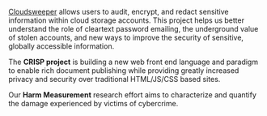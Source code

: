 [Cloudsweeper](https://cloudsweeper.cs.uic.edu/) allows users to audit, encrypt, and redact sensitive information within cloud storage accounts. This project helps us better understand the role of cleartext password emailing, the underground value of stolen accounts, and new ways to improve the security of sensitive, globally accessible information.

The **CRISP project** is building a new web front end language and paradigm to enable rich document publishing while providing greatly increased privacy and security over traditional HTML/JS/CSS based sites.

Our **Harm Measurement** research effort aims to characterize and quantify the damage experienced by victims of cybercrime.

